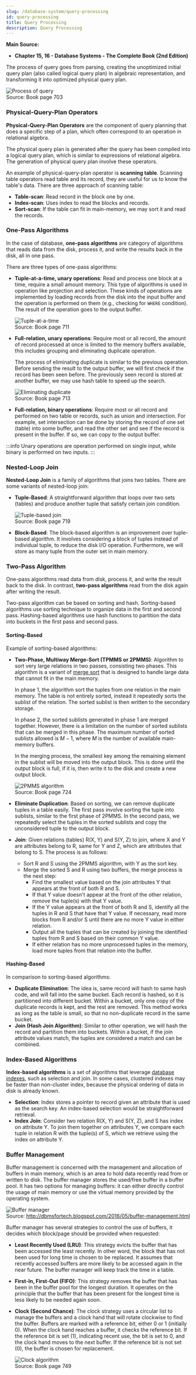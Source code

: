 ```yaml
---
slug: /database-system/query-processing
id: query-processing
title: Query Processing
description: Query Processing
---
```


**Main Source:**

- **Chapter 15, 16 - Database Systems - The Complete Book (2nd Edition)**

The process of query goes from parsing, creating the unoptimized initial query plan (also called logical query plan) in algebraic representation, and transforming it into optimized physical query plan.

![Process of query](./query-process.png)  
Source: Book page 703

### Physical-Query-Plan Operators

**Physical-Query-Plan Operators** are the component of query planning that does a specific step of a plan, which often correspond to an operation in relational algebra.

The physical query plan is generated after the query has been compiled into a logical query plan, which is similar to expressions of relational algebra. The generation of physical query plan involve these operators.

An example of physical-query-plan operator is **scanning table**. Scanning table operators read table and its record, they are useful for us to know the table's data. There are three approach of scanning table:

- **Table-scan**: Read record in the block one by one.
- **Index-scan**: Uses index to read the blocks and records.
- **Sort-scan**: If the table can fit in main-memory, we may sort it and read the records.

### One-Pass Algorithms

In the case of database, **one-pass algorithms** are category of algorithms that reads data from the disk, process it, and write the results back in the disk, all in one pass.

There are three types of one-pass algorithms:

- **Tuple-at-a-time, unary operations**: Read and process one block at a time, require a small amount memory. This type of algorithms is used in operation like projection and selection. These kinds of operations are implemented by loading records from the disk into the input buffer and the operation is performed on them (e.g., checking for `WHERE` condition). The result of the operation goes to the output buffer.

  ![Tuple-at-a-time](./tuple-at-a-time.png)  
   Source: Book page 711

- **Full-relation, unary operations**: Require most or all record, the amount of record processed at once is limited to the memory buffers available, this includes grouping and eliminating duplicate operation.

  The process of eliminating duplicate is similar to the previous operation. Before sending the result to the output buffer, we will first check if the record has been seen before. The previously seen record is stored at another buffer, we may use hash table to speed up the search.

  ![Eliminating duplicate](./eliminate-duplicate.png)  
   Source: Book page 713

- **Full-relation, binary operations**: Require most or all record and performed on two table or records, such as union and intersection. For example, set intersection can be done by storing the record of one set (table) into some buffer, and read the other set and see if the record is present in the buffer. If so, we can copy to the output buffer.

:::info
Unary operations are operation performed on single input, while binary is performed on two inputs.
:::

### Nested-Loop Join

**Nested-Loop Join** is a family of algorithms that joins two tables. There are some variants of nested-loop join:

- **Tuple-Based**: A straightforward algorithm that loops over two sets (tables) and produce another tuple that satisfy certain join condition.

  ![Tuple-based join](./tuple-based.png)  
   Source: Book page 719

- **Block-Based**: The block-based algorithm is an improvement over tuple-based algorithm. It involves considering a block of tuples instead of individual tuple, to reduce the disk I/O operation. Furthermore, we will store as many tuple from the outer set in main memory.

### Two-Pass Algorithm

One-pass algorithms read data from disk, process it, and write the result back to the disk. In contrast, **two-pass algorithms** read from the disk again after writing the result.

Two-pass algorithm can be based on sorting and hash. Sorting-based algorithms use sorting technique to organize data in the first and second pass. Hashing-based algorithms use hash functions to partition the data into buckets in the first pass and second pass.

#### Sorting-Based

Example of sorting-based algorithms:

- **Two-Phase, Multiway Merge-Sort (TPMMS or 2PMMS)**: Algorithm to sort very large relations in two passes, consisting two phases. This algorithm is a variant of [merge sort](/data-structures-and-algorithms/divide-and-conquer#merge-sort) that is designed to handle large data that cannot fit in the main memory.

  In phase 1, the algorithm sort the tuples from one relation in the main memory. The table is not entirely sorted, instead it repeatedly sorts the sublist of the relation. The sorted sublist is then written to the secondary storage.

  In phase 2, the sorted sublists generated in phase 1 are merged together. However, there is a limitation on the number of sorted sublists that can be merged in this phase. The maximum number of sorted sublists allowed is $M - 1$, where $M$ is the number of available main-memory buffers.

  In the merging process, the smallest key among the remaining element in the sublist will be moved into the output block. This is done until the output block is full, if it is, then write it to the disk and create a new output block.

  ![2PMMS algorithm](./2pmms.png)  
  Source: Book page 724

- **Eliminate Duplication**: Based on sorting, we can remove duplicate tuples in a table easily. The first pass involve sorting the tuple into sublists, similar to the first phase of 2PMMS. In the second pass, we repeatedly select the tuples in the sorted sublists and copy the unconsidered tuple to the output block.
- **Join**: Given relations (tables) R(X, Y) and S(Y, Z) to join, where X and Y are attributes belong to R, same for Y and Z, which are attributes that belong to S. The process is as follows:

  - Sort R and S using the 2PMMS algorithm, with Y as the sort key.
  - Merge the sorted S and R using two buffers, the merge process is the next step:
    - Find the smallest value based on the join attributes Y that appears at the front of both R and S.
    - If that Y value doesn't appear at the front of the other relation, remove the tuple(s) with that Y value.
    - If the Y value appears at the front of both R and S, identify all the tuples in R and S that have that Y value. If necessary, read more blocks from R and/or S until there are no more Y value in either relation.
    - Output all the tuples that can be created by joining the identified tuples from R and S based on their common Y value.
    - If either relation has no more unprocessed tuples in the memory, load more tuples from that relation into the buffer.

#### Hashing-Based

In comparison to sorting-based algorithms:

- **Duplicate Elimination**: The idea is, same record will hash to same hash code, and will fall into the same bucket. Each record is hashed, so it is partitioned into different bucket. Within a bucket, only one copy of the duplicate records is kept, and the rest are removed. This method works as long as the table is small, so that no non-duplicate record in the same bucket.
- **Join (Hash Join Algorithm)**: Similar to other operation, we will hash the record and partition them into buckets. Within a bucket, if the join attribute values match, the tuples are considered a match and can be combined.

### Index-Based Algorithms

**Index-based algorithms** is a set of algorithms that leverage [database indexes](/database-system/database-index), such as selection and join. In some cases, clustered indexes may be faster than non-cluster index, because the physical ordering of data in disk is already known.

- **Selection**: Index stores a pointer to record given an attribute that is used as the search key. An index-based selection would be straightforward retrieval.
- **Index Join**: Consider two relation R(X, Y) and S(Y, Z), and S has index on attribute Y. To join them together on attributes Y, we compare each tuple in relation R with the tuple(s) of S, which we retrieve using the index on attribute Y.

### Buffer Management

Buffer management is concerned with the management and allocation of buffers in main memory, which is an area to hold data recently read from or written to disk. The buffer manager stores the used/free buffer in a buffer pool. It has two options for managing buffers: it can either directly control the usage of main memory or use the virtual memory provided by the operating system.

![Buffer manager](./buffer-manager.png)  
Source: http://dbmsfortech.blogspot.com/2016/05/buffer-management.html

Buffer manager has several strategies to control the use of buffers, it decides which block/page should be provided when requested:

- **Least Recently Used (LRU)**: This strategy evicts the buffer that has been accessed the least recently. In other word, the block that has not been used for long time is chosen to be replaced. It assumes that recently accessed buffers are more likely to be accessed again in the near future. The buffer manager will keep track the time in a table.
- **First-In, First-Out (FIFO)**: This strategy removes the buffer that has been in the buffer pool for the longest duration. It operates on the principle that the buffer that has been present for the longest time is less likely to be needed again soon.
- **Clock (Second Chance)**: The clock strategy uses a circular list to manage the buffers and a clock hand that will rotate clockwise to find the buffer. Buffers are marked with a reference bit, either 0 or 1 (initially 0). When the clock hand reaches a buffer, it checks the reference bit. If the reference bit is set (1), indicating recent use, the bit is set to 0, and the clock hand moves to the next buffer. If the reference bit is not set (0), the buffer is chosen for replacement.

  ![Clock algorithm](./clock.png)  
  Source: Book page 749
